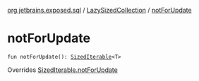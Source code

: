 [org.jetbrains.exposed.sql](../index.md) / [LazySizedCollection](index.md) / [notForUpdate](.)

# notForUpdate

`fun notForUpdate(): `[`SizedIterable`](../-sized-iterable/index.md)`<T>`

Overrides [SizedIterable.notForUpdate](../-sized-iterable/not-for-update.md)

